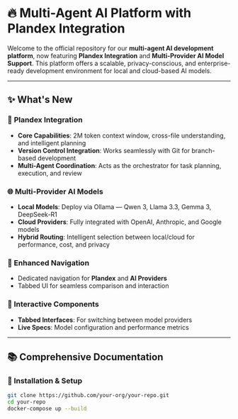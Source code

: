 # 🔥 Multi-Agent AI Platform with Plandex Integration

Welcome to the official repository for our **multi-agent AI development platform**, now featuring **Plandex Integration** and **Multi-Provider AI Model Support**. This platform offers a scalable, privacy-conscious, and enterprise-ready development environment for local and cloud-based AI models.

---

## ✨ What's New

### 🧠 **Plandex Integration**
- **Core Capabilities**: 2M token context window, cross-file understanding, and intelligent planning
- **Version Control Integration**: Works seamlessly with Git for branch-based development
- **Multi-Agent Coordination**: Acts as the orchestrator for task planning, execution, and review

### 🌐 **Multi-Provider AI Models**
- **Local Models**: Deploy via Ollama — Qwen 3, Llama 3.3, Gemma 3, DeepSeek-R1
- **Cloud Providers**: Fully integrated with OpenAI, Anthropic, and Google models
- **Hybrid Routing**: Intelligent selection between local/cloud for performance, cost, and privacy

### 🔗 Enhanced Navigation
- Dedicated navigation for **Plandex** and **AI Providers**
- Tabbed UI for seamless comparison and interaction

### 🧩 Interactive Components
- **Tabbed Interfaces**: For switching between model providers
- **Live Specs**: Model configuration and performance metrics

---

## 📚 Comprehensive Documentation

### 🔧 Installation & Setup

```bash
git clone https://github.com/your-org/your-repo.git
cd your-repo
docker-compose up --build
